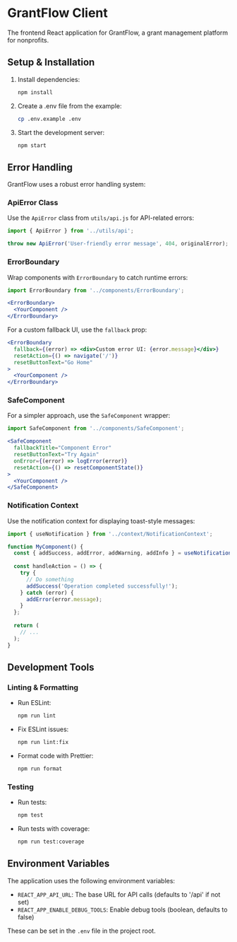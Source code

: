 # GrantFlow Client

The frontend React application for GrantFlow, a grant management platform for nonprofits.

## Setup & Installation

1. Install dependencies:
   ```bash
   npm install
   ```

2. Create a .env file from the example:
   ```bash
   cp .env.example .env
   ```

3. Start the development server:
   ```bash
   npm start
   ```

## Error Handling

GrantFlow uses a robust error handling system:

### ApiError Class

Use the `ApiError` class from `utils/api.js` for API-related errors:

```javascript
import { ApiError } from '../utils/api';

throw new ApiError('User-friendly error message', 404, originalError);
```

### ErrorBoundary

Wrap components with `ErrorBoundary` to catch runtime errors:

```jsx
import ErrorBoundary from '../components/ErrorBoundary';

<ErrorBoundary>
  <YourComponent />
</ErrorBoundary>
```

For a custom fallback UI, use the `fallback` prop:

```jsx
<ErrorBoundary
  fallback={(error) => <div>Custom error UI: {error.message}</div>}
  resetAction={() => navigate('/')}
  resetButtonText="Go Home"
>
  <YourComponent />
</ErrorBoundary>
```

### SafeComponent

For a simpler approach, use the `SafeComponent` wrapper:

```jsx
import SafeComponent from '../components/SafeComponent';

<SafeComponent
  fallbackTitle="Component Error"
  resetButtonText="Try Again"
  onError={(error) => logError(error)}
  resetAction={() => resetComponentState()}
>
  <YourComponent />
</SafeComponent>
```

### Notification Context

Use the notification context for displaying toast-style messages:

```jsx
import { useNotification } from '../context/NotificationContext';

function MyComponent() {
  const { addSuccess, addError, addWarning, addInfo } = useNotification();
  
  const handleAction = () => {
    try {
      // Do something
      addSuccess('Operation completed successfully!');
    } catch (error) {
      addError(error.message);
    }
  };
  
  return (
    // ...
  );
}
```

## Development Tools

### Linting & Formatting

- Run ESLint:
  ```bash
  npm run lint
  ```

- Fix ESLint issues:
  ```bash
  npm run lint:fix
  ```

- Format code with Prettier:
  ```bash
  npm run format
  ```

### Testing

- Run tests:
  ```bash
  npm test
  ```

- Run tests with coverage:
  ```bash
  npm run test:coverage
  ```

## Environment Variables

The application uses the following environment variables:

- `REACT_APP_API_URL`: The base URL for API calls (defaults to '/api' if not set)
- `REACT_APP_ENABLE_DEBUG_TOOLS`: Enable debug tools (boolean, defaults to false)

These can be set in the `.env` file in the project root.